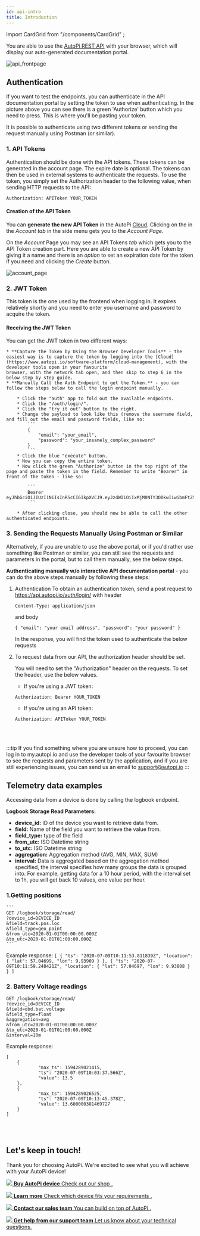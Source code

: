 ```yaml
---
id: api-intro
title: Introduction
---
```

import CardGrid from "/components/CardGrid" ;

You are able to use the [AutoPi REST API](https://api.autopi.io) with your browser, which will display our
auto-generated documentation portal.

![api_frontpage](/img/getting_started/api/api_intro/api_frontpage.jpg) 

## Authentication
If you want to test the endpoints, you can authenticate in the API documentation portal by setting the token to use
when authenticating. In the picture above you can see there is a green 'Authorize' button which you need to press.
This is where you'll be pasting your token.

It is possible to authenticate using two different tokens or sending the request manually using Postman (or similar).

### 1. API Tokens

Authentication should be done with the API tokens. These tokens can be generated in the account page. The expire date is optional. The tokens can then be used in external systems to authenticate the requests. To use the token, you simply set the Authorization header to the following value, when sending HTTP requests to the API:

```
Authorization: APIToken YOUR_TOKEN
```

#### Creation of the API Token

You can **generate the new API Token** in the AutoPi [Cloud](https://my.autopi.io). Clicking on the in the *Account tab* in the side menu gets you to the *Account Page*.

On the *Account* Page you may see an API Tokens *tab* which gets you to the API Token creation part. 
Here you are able to create a new API Token by giving it a name and there is an *option* to set an expiration date for the token if you need and clicking the *Create* button.

![account_page](/img/getting_started/api/api_intro/account_overview.png)

### 2. JWT Token

This token is the one used by the frontend when logging in. It expires relatively shortly and you need to enter you username and password to acquire the token.

#### Receiving the JWT Token

You can get the JWT token in two different ways:

    * **Capture the Token by Using the Browser Developer Tools** - the easiest way is to capture the token by logging into the [Cloud](https://www.autopi.io/software-platform/cloud-management), with the developer tools open in your favourite
    browser, with the network tab open, and then skip to step 6 in the below step by step guide.
    * **Manually Call the Auth Endpoint to get the Token.** - you can follow the steps below to call the login endpoint manually.

        * Click the "auth" app to fold out the available endpoints.
        * Click the "/auth/login/".
        * Click the "try it out" button to the right.
        * Change the payload to look like this (remove the username field, and fill out the email and password fields, like so:
            ```
            {
                "email": "your_email",
                "password": "your_insanely_complex_password"
            }
            ```
        * Click the blue "execute" button.
        * Now you can copy the entire token.
        * Now click the green "Authorize" button in the top right of the page and paste the token in the field. Remember to write "Bearer" in front of the token - like so:

            ```
            Bearer eyJhbGciOiJIUzI1NiIsInR5cCI6IkpXVCJ9.eyJzdWIiOiIxMjM0NTY3ODkwIiwibmFtZSI6IkpvaG4gRG9lIiwiaWF0IjoxNTE2MjM5MDIyfQ.4pXwtyQKCwSrYfcj9O7MGVv5ustPbx0GmYY7jHZL8es
            ```

        * After clicking close, you should now be able to call the other authenticated endpoints.

### 3. Sending the Requests Manually Using Postman or Similar
Alternatively, if you are unable to use the above portal, or if you'd rather use something like Postman or similar,
you can still see the requests and parameters in the portal, but to call them manually, see the below steps.

**Authenticating manually w/o interactive API documentation portal** - you can do the above steps manually by following these steps:

1. Authentication
    To obtain an authentication token, send a post request to https://api.autopi.io/auth/login/
    with header

    ```
    Content-Type: application/json
    ```
    and body

    ```
    { "email": "your email address", "password": "your password" }
    ```

    In the response, you will find the token used to authenticate the below requests

2. To request data from our API, the authorization header should be set.

    You will need to set the "Authorization" header on the requests. To set the header, use the below values.

    * If you're using a JWT token: 
    ```
    Authorization: Bearer YOUR_TOKEN
    ```

    * If you're using an API token: 
    ```
    Authorization: APIToken YOUR_TOKEN
    ```
<br>
</br>

:::tip
If you find something where you are unsure how to proceed, you can log in to my.autopi.io and use the developer tools
of your favourite browser to see the requests and parameters sent by the application, and if you are still experiencing
issues, you can send us an email to support@autopi.io
:::

## Telemetry data examples
Accessing data from a device is done by calling the logbook endpoint.

**Logbook Storage Read Parameters:**
* **device_id:** ID of the device you want to retrieve data from.
* **field:** Name of the field you want to retrieve the value from.
* **field_type:** type of the field
* **from_utc:** ISO Datetime string
* **to_utc:** ISO Datetime string
* **aggregation:** Aggregation method (AVG, MIN, MAX, SUM)
* **interval:** Data is aggregated based on the aggregation method specified, the interval specifies how many groups the data is grouped into. For example, getting data for a 10 hour period, with the interval set to 1h, you will get back 10 values, one value per hour.

### 1.Getting positions
    ```
    GET /logbook/storage/read/
    ?device_id=DEVICE_ID
    &field=track.pos.loc
    &field_type=geo_point
    &from_utc=2020-01-01T00:00:00.000Z
    &to_utc=2020-01-01T01:00:00.000Z
    ```

Example response:
        ```
        [
            {
                    "ts": "2020-07-09T10:11:53.811839Z",
                    "location": {
                            "lat": 57.04699,
                            "lon": 9.93909
                    }
            },
            {
                    "ts": "2020-07-09T10:11:59.248421Z",
                    "location": {
                            "lat": 57.04697,
                            "lon": 9.93808
                    }
            }
        ]
        ```

### 2. Battery Voltage readings
```
GET /logbook/storage/read/
?device_id=DEVICE_ID
&field=obd.bat.voltage
&field_type=float
&aggregation=avg
&from_utc=2020-01-01T00:00:00.000Z
&to_utc=2020-01-01T01:00:00.000Z
&interval=10m
```

Example response:
```
[
	{
    	    "max_ts": 1594289021415,
    	    "ts": "2020-07-09T10:03:37.566Z",
    	    "value": 13.5
	},
	{
    	    "max_ts": 1594289026525,
    	    "ts": "2020-07-09T10:13:45.378Z",
    	    "value": 13.600000381469727
	}
]
```


<br>
</br>

## Let's keep in touch!
Thank you for choosing AutoPi. We're excited to see what you will achieve with your AutoPi device! 
<CardGrid home>

[![](/img/hardware/autopi_tmu_cm4/TMU_Floating_Topside_V1_scaled.png) **Buy AutoPi device** Check out our shop .](https://shop.autopi.io)

[![](/img/shared/autopi_devices_trans.png) **Learn more** Check which device fits your requirements .](https://www.autopi.io/hardware/compare/)

[![](/img/shared/favicon.ico) **Contact our sales team** You can build on top of AutoPi .](https://www.autopi.io/contact/)

[![](/img/shared/support_icon.png) **Get help from our support team** Let us know about your technical questions.](https://www.autopi.io/support/)

</CardGrid>
